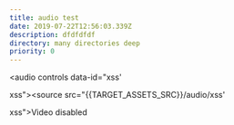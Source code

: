 ```yaml
---
title: audio test
date: 2019-07-22T12:56:03.339Z
description: dfdfdfdf
directory: many directories deep
priority: 0
---
```

<audio controls data-id="xss'<p onmouseover='alert("XSS")'>xss"><source src="{{TARGET_ASSETS_SRC}}/audio/xss'<p onmouseover='alert("XSS")'>xss">Video disabled</audio>

